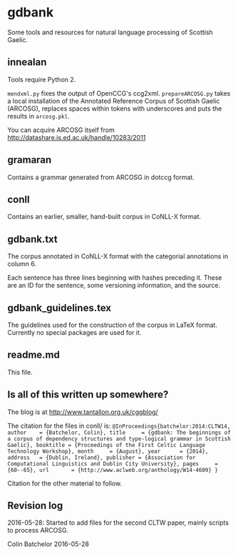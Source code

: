 gdbank
==

Some tools and resources for natural language processing of Scottish Gaelic.

innealan
--
Tools require Python 2.

`mendxml.py` fixes the output of OpenCCG's ccg2xml.
`prepareARCOSG.py` takes a local installation of the Annotated Reference Corpus of Scottish Gaelic (ARCOSG), replaces spaces within tokens with underscores and puts the results in `arcosg.pkl`.

You can acquire ARCOSG itself from http://datashare.is.ed.ac.uk/handle/10283/2011

gramaran
--
Contains a grammar generated from ARCOSG in dotccg format.

conll
--
Contains an earlier, smaller, hand-built corpus in CoNLL-X format.

gdbank.txt
---

The corpus annotated in CoNLL-X format with the categorial annotations in column 6.

Each sentence has three lines beginning with hashes preceding it. These are an ID for the sentence, some versioning information, and the source.

gdbank_guidelines.tex
---

The guidelines used for the construction of the corpus in LaTeX format. Currently no special packages are used for it.

readme.md
--

This file.

Is all of this written up somewhere?
--

The blog is at http://www.tantallon.org.uk/cggblog/ 

The citation for the files in conll/ is:
  `@InProceedings{batchelor:2014:CLTW14, author    = {Batchelor, Colin}, title     = {gdbank: The beginnings of a corpus of dependency structures and type-logical grammar in Scottish Gaelic}, booktitle = {Proceedings of the First Celtic Language Technology Workshop}, month     = {August}, year      = {2014}, address   = {Dublin, Ireland}, publisher = {Association for Computational Linguistics and Dublin City University}, pages     = {60--65}, url       = {http://www.aclweb.org/anthology/W14-4609} }`

Citation for the other material to follow.

Revision log
--

2016-05-28: Started to add files for the second CLTW paper, mainly scripts to process ARCOSG.

Colin Batchelor
2016-05-28
